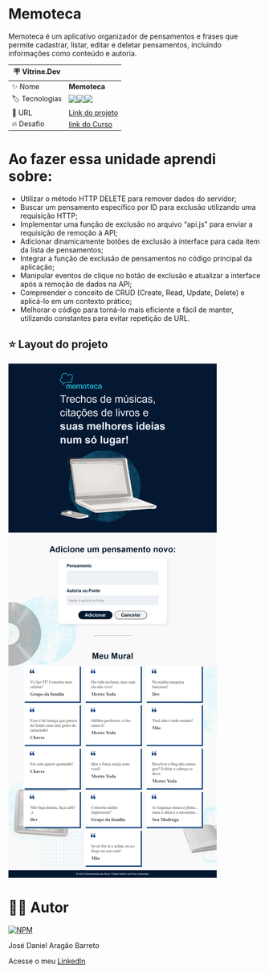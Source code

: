 # Memoteca

Memoteca é um aplicativo organizador de pensamentos e frases que permite cadastrar, listar, editar e deletar pensamentos, incluindo informações como conteúdo e autoria.

| :placard: Vitrine.Dev |     |
| -------------  | --- |
| :sparkles: Nome        | **Memoteca**
| :label: Tecnologias | <img src="https://img.shields.io/badge/HTML5-E34F26?style=for-the-badge&logo=html5&logoColor=white"><img src="https://img.shields.io/badge/CSS3-1572B6?style=for-the-badge&logo=css3&logoColor=white"><img src="https://img.shields.io/badge/JavaScript-F7DF1E?style=for-the-badge&logo=javascript&logoColor=black">
| :rocket: URL         | [Link do projeto]()
| :fire: Desafio     | [link do Curso](https://cursos.alura.com.br/course/javascript-implementando-crud-requisicoes-http)

# Ao fazer essa unidade aprendi sobre: 

- Utilizar o método HTTP DELETE para remover dados do servidor;
- Buscar um pensamento específico por ID para exclusão utilizando uma requisição HTTP;
- Implementar uma função de exclusão no arquivo “api.js” para enviar a requisição de remoção à API;
- Adicionar dinamicamente botões de exclusão à interface para cada item da lista de pensamentos;
- Integrar a função de exclusão de pensamentos no código principal da aplicação;
- Manipular eventos de clique no botão de exclusão e atualizar a interface após a remoção de dados na API;
- Compreender o conceito de CRUD (Create, Read, Update, Delete) e aplicá-lo em um contexto prático;
- Melhorar o código para torná-lo mais eficiente e fácil de manter, utilizando constantes para evitar repetição de URL.


## ⭐ Layout do projeto
![Layout](https://github.com/DanielBarret0/memoteca/blob/unidade-1/prints/unidade-1.png)

# 🙋‍♂️ Autor

[![NPM](https://img.shields.io/npm/l/react)](https://github.com/DanielBarret0/codeChella/blob/main/LICENSE.md)

José Daniel Aragão Barreto

Acesse o meu [LinkedIn](https://www.linkedin.com/in/daniel-barreto-1b763216a/)
